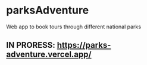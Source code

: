# parksAdventure
Web app to book tours through different national parks

## IN PRORESS: https://parks-adventure.vercel.app/
